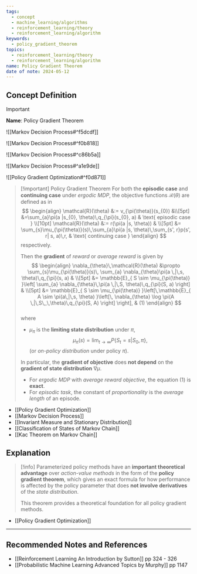 ```yaml
---
tags:
  - concept
  - machine_learning/algorithms
  - reinforcement_learning/theory
  - reinforcement_learning/algorithm
keywords:
  - policy_gradient_theorem
topics:
  - reinforcement_learning/theory
  - reinforcement_learning/algorithm
name: Policy Gradient Theorem
date of note: 2024-05-12
---
```


## Concept Definition

>[!important]
>**Name**: Policy Gradient Theorem

![[Markov Decision Process#^f5dcdf]]

![[Markov Decision Process#^f0b818]]

![[Markov Decision Process#^c86b5a]]

![[Markov Decision Process#^a1e9de]]

![[Policy Gradient Optimization#^f0d871]]

>[!important] Policy Gradient Theorem
>For both the **episodic case** and **continuing case** under *ergodic MDP*, the objective functions $\mathcal{R}(\theta)$ are defined as in 
>$$
>\begin{align}
>\mathcal{R}(\theta) &:= v_{\pi(\theta)}(s_{0})  &\\[5pt]
>&=\sum_{a}\pi(a |s_{0}, \theta)\,q_{\pi}(s_{0}, a) & \text{ episodic case }  \\[10pt]
>\mathcal{R}(\theta) &:= r(\pi(a |s, \theta))  & \\[5pt]
> &= \sum_{s}\mu_{\pi(\theta)}(s)\,\sum_{a}\pi(a |s, \theta)\,\sum_{s', r}p(s', r| s, a)\,r, & \text{ continuing case } 
>\end{align}
>$$
>respectively. 
>
>Then the **gradient** of *reward* or *average reward* is given by 
>$$
> \begin{align}
> \nabla_{\theta}\,\mathcal{R}(\theta) &\propto \sum_{s}\mu_{\pi(\theta)}(s)\, \sum_{a} \nabla_{\theta}\pi(a \,|\,s, \theta)\,q_{\pi}(s, a) & \\[5pt]
> &=  \mathbb{E}_{ S \sim \mu_{\pi(\theta)} }\left[  \sum_{a} \nabla_{\theta}\,\pi(a \,|\,S, \theta)\,q_{\pi}(S, a)  \right]  & \\[5pt]
> &=  \mathbb{E}_{ S \sim \mu_{\pi(\theta)} }\left[\,\mathbb{E}_{ A \sim  \pi(a\,|\,s, \theta)  }\left[\, \nabla_{\theta} \log \pi(A \,|\,S\,,\,\theta)\,q_{\pi}(S, A) \right] \right], & (1)
> \end{align}
>$$  
>where 
>- $\mu_{\pi}$ is the **limiting state distribution** under $\pi$,  $$\mu_{\pi}(s) = \lim_{t\rightarrow \infty}P\{S_{t} = s| S_{0}, \pi\},$$ (or *on-policy distribution* under policy $\pi$).  
>
>In particular, the **gradient of objective** does **not depend** on the **gradient of state distribution** $\nabla \mu$.  
>
>- For *ergodic MDP* with *average reward objective*, the equation $(1)$  is **exact**. 
>- For *episodic task*, the constant of *proportionality* is the *average length* of an episode.

- [[Policy Gradient Optimization]]
- [[Markov Decision Process]]
- [[Invariant Measure and Stationary Distribution]]
- [[Classification of States of Markov Chain]]
- [[Kac Theorem on Markov Chain]]


## Explanation

>[!info]
>Parameterized policy methods have an **important theoretical advantage** over *action-value methods* in the form of the **policy gradient theorem**, which gives an exact formula for how performance is affected by the policy parameter that does **not involve derivatives** of the *state distribution*. 
>
>This theorem provides a theoretical foundation for all policy gradient methods.

- [[Policy Gradient Optimization]]



-----------
##  Recommended Notes and References



- [[Reinforcement Learning An Introduction by Sutton]] pp 324 - 326
- [[Probabilistic Machine Learning Advanced Topics by Murphy]] pp 1147
